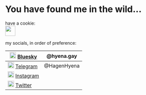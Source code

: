 # You have found me in the wild...

have a cookie:  
<img src="https://upload.wikimedia.org/wikipedia/commons/0/03/Oxygen480-apps-preferences-web-browser-cookies.svg" width="32" />  

my socials, in order of preference:

| [<img src="https://upload.wikimedia.org/wikipedia/commons/7/7a/Bluesky_Logo.svg" width="20" />](https://bsky.app/profile/hyena.gay) [Bluesky](https://bsky.app/profile/hyena.gay) | @hyena.gay
| - | - |
| [<img src="https://upload.wikimedia.org/wikipedia/commons/8/82/Telegram_logo.svg" width="20" />](https://t.me/HagenHyena) [Telegram](https://t.me/HagenHyena) | @HagenHyena
| [<img src="https://upload.wikimedia.org/wikipedia/commons/9/95/Instagram_logo_2022.svg" width="20" />](https://www.instagram.com/hagenhyena) [Instagram](https://www.instagram.com/hagenhyena) |
| [<img src="https://upload.wikimedia.org/wikipedia/commons/c/cc/X_icon.svg" width="20" />](https://twitter.com/HagenHyena) [Twitter](https://twitter.com/HagenHyena) |
